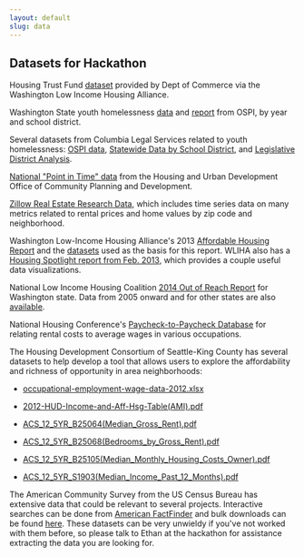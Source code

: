 ```yaml
---
layout: default
slug: data
---
```


## Datasets for Hackathon

Housing Trust Fund [dataset]({{site.baseurl}}/data/DR-106-Final-Data-4-14-SH.XLSX) provided by Dept of Commerce via the Washington Low Income Housing Alliance.

Washington State youth homelessness [data](http://www.k12.wa.us/HomelessEd/Data.aspx) and [report](http://www.k12.wa.us/communications/PressReleases2014/HomelessStudents.aspx) from OSPI, by year and school district.

Several datasets from Columbia Legal Services related to youth homelessness: [OSPI data]({{site.baseurl}}/data/140207-OSPI-Data.xlsx), [Statewide Data by School District]({{site.baseurl}}/data/140210-Statewide-by-SD.xlsx), and [Legislative District Analysis]({{site.baseurl}}/data/131021-Legislative-District-Analysis-Statewide.xlsx).

[National "Point in Time" data](https://www.onecpd.info/resource/3031/pit-and-hic-data-since-2007/) from the Housing and Urban Development Office of Community Planning and Development.

[Zillow Real Estate Research Data](http://www.zillow.com/research/data/), which includes time series data on many metrics related to rental prices and home values by zip code and neighborhood.

Washington Low-Income Housing Alliance's 2013 [Affordable Housing Report](http://wliha.org/sites/default/files/WLIHA_2013_Dashboard%20FINAL.pdf) and the [datasets]({{site.baseurl}}/data/Dashboard-2014-Final.zip) used as the basis for this report. WLIHA also has a [Housing Spotlight report from Feb. 2013](http://wliha.org/sites/default/files/HS_3-1.pdf), which provides a couple useful data visualizations.

National Low Income Housing Coalition [2014 Out of Reach Report](http://nlihc.org/oor/2014/WA) for Washington state. Data from 2005 onward and for other states are also [available](http://nlihc.org/oor/).

National Housing Conference's [Paycheck-to-Paycheck Database](http://www.nhc.org/chp/p2p/) for relating rental costs to average wages in various occupations.

The Housing Development Consortium of Seattle-King County has several datasets to help develop a tool that allows users to explore the affordability and richness of opportunity in area neighborhoods:

 * [occupational-employment-wage-data-2012.xlsx]({{site.baseurl}}/data/occupational-employment-wage-data-2012.xlsx)

 * [2012-HUD-Income-and-Aff-Hsg-Table(AMI).pdf]({{site.baseurl}}/data/2012-HUD-Income-and-Aff-Hsg-Table(AMI).pdf)

 * [ACS_12_5YR_B25064(Median_Gross_Rent).pdf]({{site.baseurl}}/data/ACS_12_5YR_B25064(Median_Gross_Rent).pdf)

 * [ACS_12_5YR_B25068(Bedrooms_by_Gross_Rent).pdf]({{site.baseurl}}/data/ACS_12_5YR_B25068(Bedrooms_by_Gross_Rent).pdf)

 * [ACS_12_5YR_B25105(Median_Monthly_Housing_Costs_Owner).pdf]({{site.baseurl}}/data/ACS_12_5YR_B25105(Median_Monthly_Housing_Costs_Owner).pdf)

 * [ACS_12_5YR_S1903(Median_Income_Past_12_Months).pdf]({{site.baseurl}}/data/ACS_12_5YR_S1903(Median_Income_Past_12_Months).pdf)

 The American Community Survey from the US Census Bureau has extensive data that could be relevant to several projects. Interactive searches can be done from [American FactFinder](http://factfinder2.census.gov/faces/nav/jsf/pages/searchresults.xhtml?refresh=t) and bulk downloads can be found [here](https://www.census.gov/acs/www/data_documentation/data_via_ftp/). These datasets can be very unwieldy if you've not worked with them before, so please talk to Ethan at the hackathon for assistance extracting the data you are looking for.